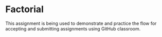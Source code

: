 # Factorial
This assignment is being used to demonstrate and practice the flow for accepting and submitting assignments using GitHub classroom.

